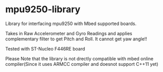 # mpu9250-library
Library for interfacing mpu9250 with Mbed supported boards.  

Takes in Raw Accelerometer and Gyro Readings and applies complementary filter to get Pitch and Roll. It cannot get yaw angle!!

Tested with ST-Nucleo F446RE board  

Please Note that the library is not drectly compatible with mbed online compiler(Since it uses ARMCC compiler and doesnot support C++11 yet)
